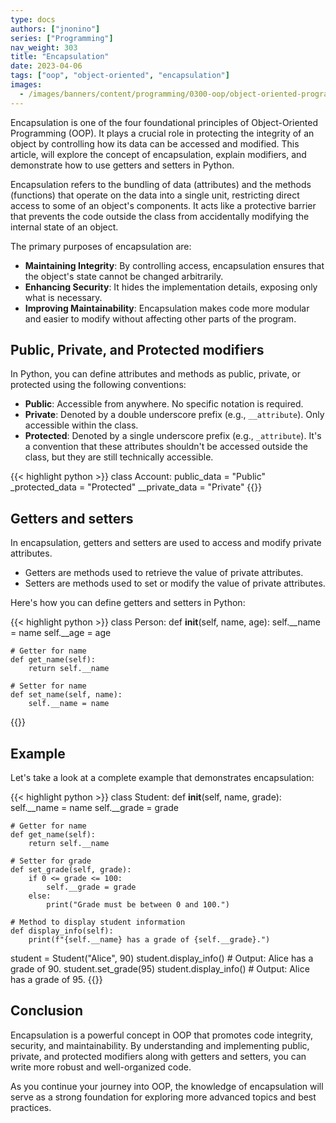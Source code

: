 ```yaml
---
type: docs
authors: ["jnonino"]
series: ["Programming"]
nav_weight: 303
title: "Encapsulation"
date: 2023-04-06
tags: ["oop", "object-oriented", "encapsulation"]
images:
  - /images/banners/content/programming/0300-oop/object-oriented-programming.png
---
```


Encapsulation is one of the four foundational principles of Object-Oriented Programming (OOP). It plays a crucial role in protecting the integrity of an object by controlling how its data can be accessed and modified. This article, will explore the concept of encapsulation, explain modifiers, and demonstrate how to use getters and setters in Python.

Encapsulation refers to the bundling of data (attributes) and the methods (functions) that operate on the data into a single unit, restricting direct access to some of an object's components. It acts like a protective barrier that prevents the code outside the class from accidentally modifying the internal state of an object.

The primary purposes of encapsulation are:

- **Maintaining Integrity**: By controlling access, encapsulation ensures that the object's state cannot be changed arbitrarily.
- **Enhancing Security**: It hides the implementation details, exposing only what is necessary.
- **Improving Maintainability**: Encapsulation makes code more modular and easier to modify without affecting other parts of the program.

## Public, Private, and Protected modifiers

In Python, you can define attributes and methods as public, private, or protected using the following conventions:

- **Public**: Accessible from anywhere. No specific notation is required.
- **Private**: Denoted by a double underscore prefix (e.g., `__attribute`). Only accessible within the class.
- **Protected**: Denoted by a single underscore prefix (e.g., `_attribute`). It's a convention that these attributes shouldn't be accessed outside the class, but they are still technically accessible.

{{< highlight python >}}
class Account:
    public_data = "Public"
    _protected_data = "Protected"
    __private_data = "Private"
{{</highlight >}}

## Getters and setters

In encapsulation, getters and setters are used to access and modify private attributes.

- Getters are methods used to retrieve the value of private attributes.
- Setters are methods used to set or modify the value of private attributes.

Here's how you can define getters and setters in Python:

{{< highlight python >}}
class Person:
    def __init__(self, name, age):
        self.__name = name
        self.__age = age

    # Getter for name
    def get_name(self):
        return self.__name

    # Setter for name
    def set_name(self, name):
        self.__name = name
{{</highlight >}}

## Example

Let's take a look at a complete example that demonstrates encapsulation:

{{< highlight python >}}
class Student:
    def __init__(self, name, grade):
        self.__name = name
        self.__grade = grade

    # Getter for name
    def get_name(self):
        return self.__name

    # Setter for grade
    def set_grade(self, grade):
        if 0 <= grade <= 100:
            self.__grade = grade
        else:
            print("Grade must be between 0 and 100.")

    # Method to display student information
    def display_info(self):
        print(f"{self.__name} has a grade of {self.__grade}.")

student = Student("Alice", 90)
student.display_info()  # Output: Alice has a grade of 90.
student.set_grade(95)
student.display_info()  # Output: Alice has a grade of 95.
{{</highlight >}}

## Conclusion

Encapsulation is a powerful concept in OOP that promotes code integrity, security, and maintainability. By understanding and implementing public, private, and protected modifiers along with getters and setters, you can write more robust and well-organized code.

As you continue your journey into OOP, the knowledge of encapsulation will serve as a strong foundation for exploring more advanced topics and best practices.
